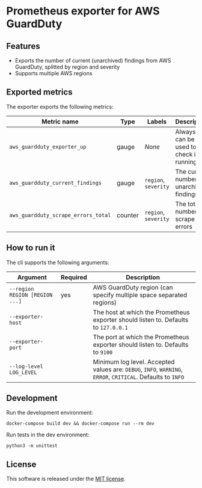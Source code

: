 # Prometheus exporter for AWS GuardDuty


## Features

- Exports the number of current (unarchived) findings from AWS GuardDuty, splitted by region and severity
- Supports multiple AWS regions


## Exported metrics

The exporter exports the following metrics:

| Metric name                          | Type     | Labels               | Description      |
| ------------------------------------ | -------- | -------------------- | ---------------- |
| `aws_guardduty_exporter_up`          | gauge    | _None_               | Always `1`: can be used to check if it's running |
| `aws_guardduty_current_findings`     | gauge    | `region`, `severity` | The current number of unarchived findings |
| `aws_guardduty_scrape_errors_total`  | counter  | `region`, `severity` | The total number of scrape errors |


## How to run it

The cli supports the following arguments:

| Argument                       | Required | Description |
| ------------------------------ | -------- | ----------- |
| `--region REGION [REGION ...]` | yes      | AWS GuardDuty region (can specify multiple space separated regions) |
| `--exporter-host`              |          | The host at which the Prometheus exporter should listen to. Defaults to `127.0.0.1` |
| `--exporter-port`              |          | The port at which the Prometheus exporter should listen to. Defaults to `9100` |
| `--log-level LOG_LEVEL`        |          | Minimum log level. Accepted values are: `DEBUG`, `INFO`, `WARNING`, `ERROR`, `CRITICAL`. Defaults to `INFO` |


## Development

Run the development environment:

```
docker-compose build dev && docker-compose run --rm dev
```

Run tests in the dev environment:

```
python3 -m unittest
```


## License

This software is released under the [MIT license](LICENSE.txt).

